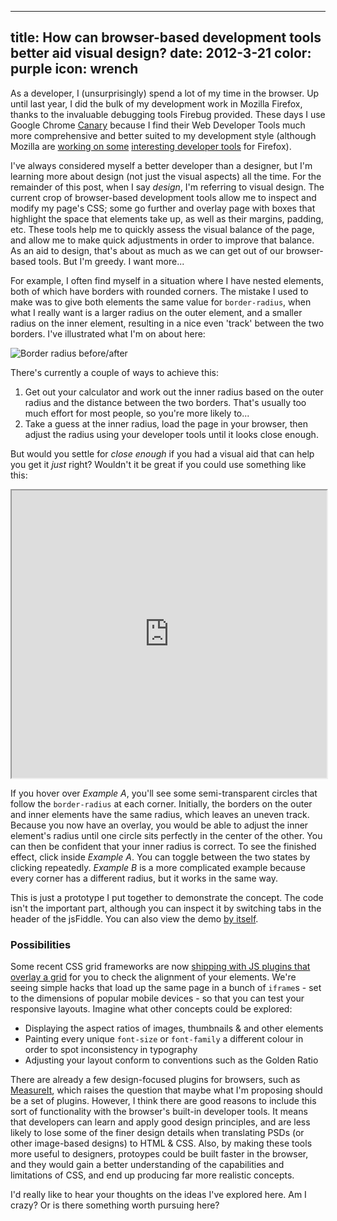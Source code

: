 ----
title: How can browser-based development tools better aid visual design?
date: 2012-3-21
color: purple
icon: wrench
----

As a developer, I (unsurprisingly) spend a lot of my time in the browser. Up until last year, I did the bulk of my development work in Mozilla Firefox, thanks to the invaluable debugging tools Firebug provided. These days I use Google Chrome [Canary](http://tools.google.com/dlpage/chromesxs) because I find their Web Developer Tools much more comprehensive and better suited to my development style (although Mozilla are [working on some](http://www.blueskyonmars.com/2012/02/14/firefox-2012-roadmap-for-developer-tools/) [interesting developer tools](http://www.andismith.com/blog/2012/02/firefox-developer-tools/) for Firefox).

I've always considered myself a better developer than a designer, but I'm learning more about design (not just the visual aspects) all the time. For the remainder of this post, when I say _design_, I'm referring to visual design. The current crop of browser-based development tools allow me to inspect and modify my page's CSS; some go further and overlay page with boxes that highlight the space that elements take up, as well as their margins, padding, etc. These tools help me to quickly assess the visual balance of the page, and allow me to make quick adjustments in order to improve that balance. As an aid to design, that's about as much as we can get out of our browser-based tools. But I'm greedy. I want more...

For example, I often find myself in a situation where I have nested elements, both of which have borders with rounded corners. The mistake I used to make was to give both elements the same value for `border-radius`, when what I really want is a larger radius on the outer element, and a smaller radius on the inner element, resulting in a nice even 'track' between the two borders. I've illustrated what I'm on about here:

![Border radius before/after](http://dl.dropbox.com/u/1545229/Websites/Blog/border_radius_before_after.png)

There's currently a couple of ways to achieve this:

1. Get out your calculator and work out the inner radius based on the outer radius and the distance between the two borders. That's usually too much effort for most people, so you're more likely to...
2. Take a guess at the inner radius, load the page in your browser, then adjust the radius using your developer tools until it looks close enough.

But would you settle for _close enough_ if you had a visual aid that can help you get it _just_ right? Wouldn't it be great if you could use something like this:

<iframe style="width: 100%; height: 460px;" src="http://jsfiddle.net/pxjXT/embedded/result,html,css,js/light/"></iframe>

If you hover over *Example A*, you'll see some semi-transparent circles that follow the `border-radius` at each corner. Initially, the borders on the outer and inner elements have the same radius, which leaves an uneven track. Because you now have an overlay, you would be able to adjust the inner element's radius until one circle sits perfectly in the center of the other. You can then be confident that your inner radius is correct. To see the finished effect, click inside *Example A*. You can toggle between the two states by clicking repeatedly. *Example B* is a more complicated example because every corner has a different radius, but it works in the same way.

This is just a prototype I put together to demonstrate the concept. The code isn't the important part, although you can inspect it by switching tabs in the header of the jsFiddle. You can also view the demo [by itself](http://jsfiddle.net/collypops/pxjXT/embedded/result/).

### Possibilities

Some recent CSS grid frameworks are now [shipping with JS plugins that overlay a grid](http://goldengridsystem.com/) for you to check the alignment of your elements. We're seeing simple hacks that load up the same page in a bunch of `iframe`s - set to the dimensions of popular mobile devices - so that you can test your responsive layouts. Imagine what other concepts could be explored:

* Displaying the aspect ratios of images, thumbnails &amp; and other elements
* Painting every unique `font-size` or `font-family` a different colour in order to spot inconsistency in typography
* Adjusting your layout conform to conventions such as the Golden Ratio

There are already a few design-focused plugins for browsers, such as [MeasureIt](https://addons.mozilla.org/en-US/firefox/addon/measureit/), which raises the question that maybe what I'm proposing should be a set of plugins. However, I think there are good reasons to include this sort of functionality with the browser's built-in developer tools. It means that developers can learn and apply good design principles, and are less likely to lose some of the finer design details when translating PSDs (or other image-based designs) to HTML &amp; CSS. Also, by making these tools more useful to designers, protoypes could be built faster in the browser, and they would gain a better understanding of the capabilities and limitations of CSS, and end up producing far more realistic concepts.

I'd really like to hear your thoughts on the ideas I've explored here. Am I crazy? Or is there something worth pursuing here?